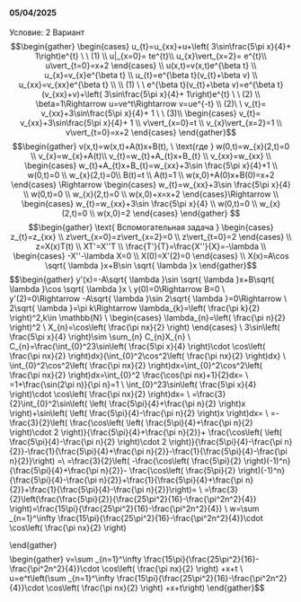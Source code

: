 #### 05/04/2025
Условие:
2 Вариант
$$\begin{gather}
\begin{cases}
u_{t}=u_{xx}+u+\left( 3\sin\frac{5\pi x}{4}+ 1\right)e^{t} \ \   (1) \\
u|_{x=0}= te^{t}\\
u_{x}\vert_{x=2}= e^{t}\\
u\vert_{t=0}=x+2
\end{cases} \\
u(x,t)=v(x,t)e^{\beta t}  \\
u_{x}=v_{x}e^{\beta t} \\
u_{t}=e^{\beta t}(v_{t}+\beta v) \\
u_{xx}=v_{xx}e^{\beta t} \\
 \\
(1) \ \ e^{\beta t}(v_{t}+\beta v)=e^{\beta t}(v_{xx}+v)+\left( 3\sin\frac{5\pi x}{4}+ 1\right)e^{t} \ \ (2) \\
\beta=1\Rightarrow u=ve^t\Rightarrow v=ue^{-t} \\
(2)\ \ v_{t}= v_{xx}+3\sin\frac{5\pi x}{4}+ 1 \ \ (3)\\
\begin{cases}
v_{t}= v_{xx}+3\sin\frac{5\pi x}{4}+ 1 \\
v\vert_{x=0}=t \\
v_{x}\vert_{x=2}=1 \\
v\vert_{t=0}=x+2
\end{cases} 
\end{gather}$$
$$\begin{gather}
v(x,t)=w(x,t)+A(t)x+B(t), \ \text{где } w(0,t)=w_{x}(2,t)=0 \\ 
v_{x}=w_{x}+A(t)\\
v_{t}=w_{t}+A_{t}x+B_{t} \\
v_{xx}=w_{xx}  \\
\begin{cases}
w_{t}+A_{t}x+B_{t}=w_{xx}+3\sin \frac{5\pi x}{4}+1  \\
w(0,t)=0  \\
w_{x}(2,t)=0\\
B(t)=t \\
A(t)=1 \\
w(x,0)+A(0)x+B(0)=x+2 
\end{cases} \Rightarrow \begin{cases}
w_{t}=w_{xx}+3\sin \frac{5\pi x}{4} \\
w(0,t)=0 \\
w_{x}(2,t)=0 \\
w(x,0)+x=x+2
\end{cases}\Rightarrow  \\
\begin{cases}
w_{t}=w_{xx}+3\sin \frac{5\pi x}{4} \\
w(0,t)=0 \\
w_{x}(2,t)=0 \\
w(x,0)=2
\end{cases} 
\end{gather}
$$
$$\begin{gather}
\text{ Вспомогательная задача } \begin{cases}
z_{t}=z_{xx} \\
z\vert_{x=0}=z\vert_{x=2}=0 \\
z\vert_{t=0}=2
\end{cases} \\
z=X(x)T(t) \\
XT'=X''T \\
\frac{T'}{T}=\frac{X''}{X}=-\lambda \\
\begin{cases}
-X''-\lambda X=0 \\
X(0)=X'(2)=0 
\end{cases} \\
X(x)=A\cos \sqrt{ \lambda }x+B\sin \sqrt{ \lambda }x 
\end{gather}$$
$$\begin{gather}
y'(x)=-A\sqrt{ \lambda }\sin \sqrt{ \lambda }x+B\sqrt{ \lambda }\cos \sqrt{ \lambda }x \\
y(0)=0\Rightarrow B=0 \\
y'(2)=0\Rightarrow -A\sqrt{ \lambda }\sin 2\sqrt{ \lambda }=0\Rightarrow  \\
2\sqrt{ \lambda }=\pi k\Rightarrow \lambda_{k}=\left( \frac{\pi k}{2} \right)^2,k\in \mathbb{N} \\
\begin{cases}
\lambda_{n}=\left( \frac{\pi n}{2} \right)^2 \\
X_{n}=\cos\left( \frac{\pi nx}{2} \right)
\end{cases} \\
3\sin\left( \frac{5\pi x}{4} \right)\sim \sum_{n} C_{n}X_{n}  \\
C_{n}=\frac{\int_{0}^23\sin\left( \frac{5\pi x}{4} \right)\cdot \cos\left( \frac{\pi nx}{2} \right)dx}{\int_{0}^2\cos^2\left( \frac{\pi nx}{2} \right)dx} \\
\int_{0}^2\cos^2\left( \frac{\pi nx}{2} \right)dx=\int_{0}^2\cos^2\left( \frac{\pi nx}{2} \right)dx=\int_{0}^2 \frac{\cos(\pi nx)+1}{2}dx= \\
=1+\frac{\sin(2\pi n)}{\pi n}=1 \\
\int_{0}^23\sin\left( \frac{5\pi x}{4} \right)\cdot \cos\left( \frac{\pi nx}{2} \right)dx= \\
=\frac{3}{2}\int_{0}^2\sin\left( \left( \frac{5\pi}{4}+\frac{\pi n}{2} \right)x \right)+\sin\left( \left( \frac{5\pi}{4}-\frac{\pi n}{2} \right)x \right)dx= \\
=-\frac{3}{2}\left( \frac{\cos\left( \left( \frac{5\pi}{4}+\frac{\pi n}{2} \right)\cdot 2 \right)}{\frac{5\pi}{4}+\frac{\pi n}{2}}+ \frac{\cos\left( \left( \frac{5\pi}{4}-\frac{\pi n}{2} \right)\cdot 2 \right)}{\frac{5\pi}{4}-\frac{\pi n}{2}}-\frac{1}{\frac{5\pi}{4}+\frac{\pi n}{2}}-\frac{1}{\frac{5\pi}{4}-\frac{\pi n}{2}}\right) =\\
=\frac{3}{2}\left( -\frac{\cos\left( \frac{5\pi}{2} \right)(-1)^n}{\frac{5\pi}{4}+\frac{\pi n}{2}}- \frac{\cos\left( \frac{5\pi}{2} \right)(-1)^n}{\frac{5\pi}{4}-\frac{\pi n}{2}}+\frac{1}{\frac{5\pi}{4}+\frac{\pi n}{2}}+\frac{1}{\frac{5\pi}{4}-\frac{\pi n}{2}}\right)= \\
=\frac{3}{2}\left(\frac{\frac{5\pi}{2}}{\frac{25\pi^2}{16}-\frac{\pi^2n^2}{4}} \right)=\frac{15\pi}{\frac{25\pi^2}{16}-\frac{\pi^2n^2}{4}} \\
w=\sum _{n=1}^\infty \frac{15\pi}{\frac{25\pi^2}{16}-\frac{\pi^2n^2}{4}}\cdot \cos\left( \frac{\pi nx}{2} \right) 

\end{gather}$$
$$\begin{gather}
v=\sum _{n=1}^\infty \frac{15\pi}{\frac{25\pi^2}{16}-\frac{\pi^2n^2}{4}}\cdot \cos\left( \frac{\pi nx}{2} \right) +x+t \\
u=e^t\left(\sum _{n=1}^\infty \frac{15\pi}{\frac{25\pi^2}{16}-\frac{\pi^2n^2}{4}}\cdot \cos\left( \frac{\pi nx}{2} \right) +x+t\right)
\end{gather}$$



